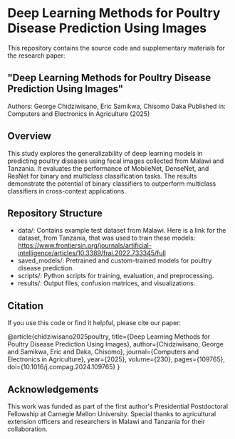 # Deep Learning Methods for Poultry Disease Prediction Using Images
This repository contains the source code and supplementary materials for the research paper:

## "Deep Learning Methods for Poultry Disease Prediction Using Images"
Authors: George Chidziwisano, Eric Samikwa, Chisomo Daka
Published in: Computers and Electronics in Agriculture (2025)

## Overview
This study explores the generalizability of deep learning models in predicting poultry diseases using fecal images collected from Malawi and Tanzania. It evaluates the performance of MobileNet, DenseNet, and ResNet for binary and multiclass classification tasks. The results demonstrate the potential of binary classifiers to outperform multiclass classifiers in cross-context applications.

## Repository Structure
- data/: Contains example test dataset from Malawi. Here is a link for the dataset, from Tanzania, that was used to train these models: https://www.frontiersin.org/journals/artificial-intelligence/articles/10.3389/frai.2022.733345/full
- saved_models/: Pretrained and custom-trained models for poultry disease prediction.
- scripts/: Python scripts for training, evaluation, and preprocessing.
- results/: Output files, confusion matrices, and visualizations.

## Citation
If you use this code or find it helpful, please cite our paper:

@article{chidziwisano2025poultry,
  title={Deep Learning Methods for Poultry Disease Prediction Using Images},
  author={Chidziwisano, George and Samikwa, Eric and Daka, Chisomo},
  journal={Computers and Electronics in Agriculture},
  year={2025},
  volume={230},
  pages={109765},
  doi={10.1016/j.compag.2024.109765}
}

## Acknowledgements
This work was funded as part of the first author's Presidential Postdoctoral Fellowship at Carnegie Mellon University. Special thanks to agricultural extension officers and researchers in Malawi and Tanzania for their collaboration.
